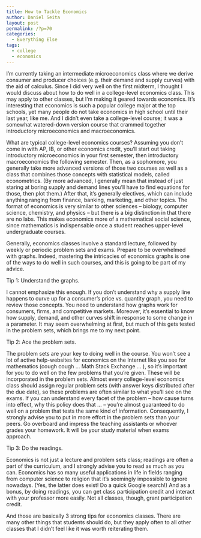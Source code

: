 ```yaml
---
title: How to Tackle Economics
author: Daniel Seita
layout: post
permalink: /?p=70
categories:
  - Everything Else
tags:
  - college
  - economics
---
```

I’m currently taking an intermediate microeconomics class where we derive consumer and producer choices (e.g. their demand and supply curves) with the aid of calculus. Since I did very well on the first midterm, I thought I would discuss about how to do well in a college-level economics class. This may apply to other classes, but I’m making it geared towards economics. It’s interesting that economics is such a popular college major at the top schools, yet many people do not take economics in high school until their last year, like me. And I didn’t even take a college-level course; it was a somewhat watered-down version course that crammed together introductory microeconomics and macroeconomics.

What are typical college-level economics courses? Assuming you don’t come in with AP, IB, or other economics credit, you’ll start out taking introductory microeconomics in your first semester, then introductory macroeconomics the following semester. Then, as a sophomore, you generally take more advanced versions of those two courses as well as a class that combines those concepts with statistical models, called econometrics. (By more advanced, I generally mean that instead of just staring at boring supply and demand lines you’ll have to find equations for those, then plot them.) After that, it’s generally electives, which can include anything ranging from finance, banking, marketing, and other topics. The format of economics is very similar to other sciences – biology, computer science, chemistry, and physics – but there is a big distinction in that there are no labs. This makes economics more of a mathematical social science, since mathematics is indispensable once a student reaches upper-level undergraduate courses.

Generally, economics classes involve a standard lecture, followed by weekly or periodic problem sets and exams. Prepare to be overwhelmed with graphs. Indeed, mastering the intricacies of economics graphs is one of the ways to do well in such courses, and this is going to be part of my advice.

Tip 1: Understand the graphs.

I cannot emphasize this enough. If you don’t understand why a supply line happens to curve up for a consumer’s price vs. quantity graph, you need to review those concepts. You need to understand how graphs work for consumers, firms, and competitive markets. Moreover, it’s essential to know how supply, demand, and other curves shift in response to some change in a parameter. It may seem overwhelming at first, but much of this gets tested in the problem sets, which brings me to my next point.

Tip 2: Ace the problem sets.

The problem sets are your key to doing well in the course. You won’t see a lot of active help-websites for economics on the Internet like you see for mathematics (cough cough … Math Stack Exchange … ), so it’s important for you to do well on the few problems that you’re given. These will be incorporated in the problem sets. Almost every college-level economics class should assign regular problem sets (with answer keys distributed after the due date), so these problems are often similar to what you’ll see on the exams. If you can understand every facet of the problem – how cause turns into effect, why this policy does that … – you’re almost guaranteed to do well on a problem that tests the same kind of information. Consequently, I strongly advise you to put in more effort in the problem sets than your peers. Go overboard and impress the teaching assistants or whoever grades your homework. It will be your study material when exams approach.

Tip 3: Do the readings.

Economics is not just a lecture and problem sets class; readings are often a part of the curriculum, and I strongly advise you to read as much as you can. Economics has so many useful applications in life in fields ranging from computer science to religion that it’s seemingly impossible to ignore nowadays. (Yes, the latter does exist! Do a quick Google search!) And as a bonus, by doing readings, you can get class participation credit and interact with your professor more easily. Not all classes, though, grant participation credit.

And those are basically 3 strong tips for economics classes. There are many other things that students should do, but they apply often to all other classes that I didn’t feel like it was worth reiterating them.